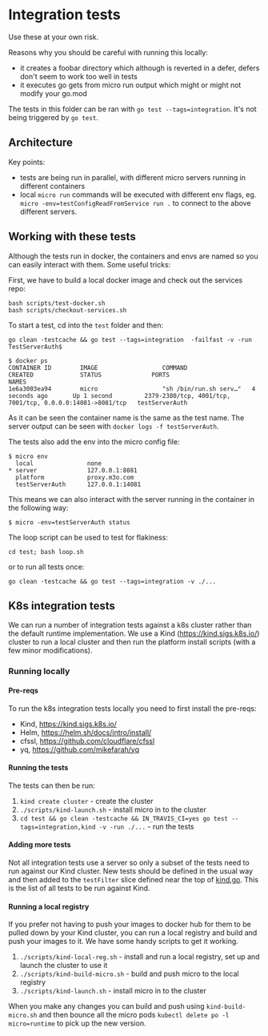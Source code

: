 # Integration tests

Use these at your own risk.

Reasons why you should be careful with running this locally:
* it creates a foobar directory which although is reverted in a defer, defers don't seem to work too well in tests
* it executes go gets from micro run output which might or might not modify your go.mod

The tests in this folder can be ran with `go test --tags=integration`.
It's not being triggered by `go test`.

## Architecture

Key points:
- tests are being run in parallel, with different micro servers running in different containers
- local `micro run` commands will be executed with different env flags, eg. `micro -env=testConfigReadFromService run .` to connect to the above different servers.

## Working with these tests

Although the tests run in docker, the containers and envs are named so you can easily interact with them. Some useful tricks:

First, we have to build a local docker image and check out the services repo:
```
bash scripts/test-docker.sh
bash scripts/checkout-services.sh
```

To start a test, cd into the `test` folder and then:

```
go clean -testcache && go test --tags=integration  -failfast -v -run TestServerAuth$
```

```
$ docker ps
CONTAINER ID        IMAGE                  COMMAND                  CREATED             STATUS              PORTS                                                        NAMES
1e6a3003ea94        micro                  "sh /bin/run.sh serv…"   4 seconds ago       Up 1 second         2379-2380/tcp, 4001/tcp, 7001/tcp, 0.0.0.0:14081->8081/tcp   testServerAuth
```

As it can be seen the container name is the same as the test name.
The server output can be seen with `docker logs -f testServerAuth`.

The tests also add the env into the micro config file:

```
$ micro env
  local               none
* server              127.0.0.1:8081
  platform            proxy.m3o.com
  testServerAuth      127.0.0.1:14081
```

This means we can also interact with the server running in the container in the following way:

```
$ micro -env=testServerAuth status
```

The loop script can be used to test for flakiness:
```
cd test; bash loop.sh
```

or to run all tests once:

```
go clean -testcache && go test --tags=integration -v ./...
```

## K8s integration tests

We can run a number of integration tests against a k8s cluster rather than the default runtime implementation. We use a Kind (https://kind.sigs.k8s.io/) cluster to run a local cluster and then run the platform install scripts (with a few minor modifications).

### Running locally

#### Pre-reqs
To run the k8s integration tests locally you need to first install the pre-reqs:
- Kind, https://kind.sigs.k8s.io/
- Helm, https://helm.sh/docs/intro/install/
- cfssl, https://github.com/cloudflare/cfssl
- yq, https://github.com/mikefarah/yq

#### Running the tests
The tests can then be run:
1. `kind create cluster` - create the cluster
2. `./scripts/kind-launch.sh` - install micro in to the cluster
3. `cd test && go clean -testcache && IN_TRAVIS_CI=yes go test --tags=integration,kind -v -run ./...` - run the tests

#### Adding more tests
Not all integration tests use a server so only a subset of the tests need to run against our Kind cluster. New tests should be defined in the usual way and then added to the `testFilter` slice defined near the top of [kind.go](kind.go). This is the list of all tests to be run against Kind. 

#### Running a local registry
If you prefer not having to push your images to docker hub for them to be pulled down by your Kind cluster, you can run a local registry and build and push your images to it. We have some handy scripts to get it working.
1. `./scripts/kind-local-reg.sh` - install and run a local registry, set up and launch the cluster to use it
2. `./scripts/kind-build-micro.sh` - build and push micro to the local registry
3. `./scripts/kind-launch.sh` - install micro in to the cluster

When you make any changes you can build and push using `kind-build-micro.sh` and then bounce all the micro pods `kubectl delete po -l micro=runtime` to pick up the new version.